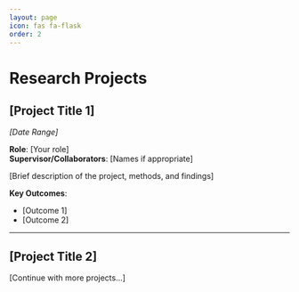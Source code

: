 ```yaml
---
layout: page
icon: fas fa-flask
order: 2
---
```


# Research Projects

## [Project Title 1]
*[Date Range]*

**Role**: [Your role]  
**Supervisor/Collaborators**: [Names if appropriate]

[Brief description of the project, methods, and findings]

**Key Outcomes**:
- [Outcome 1]
- [Outcome 2]

---

## [Project Title 2]
[Continue with more projects...]
